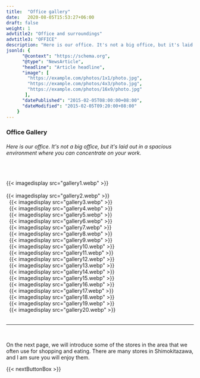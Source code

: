 ```yaml
---
title:  "Office gallery"
date:   2020-08-05T15:53:27+06:00
draft: false
weight: 1
advtitle2: "Office and surroundings"
advtitle3: "OFFICE"
description: "Here is our office. It's not a big office, but it's laid out in a spacious environment where you can concentrate on your work."
jsonld: {
      "@context": "https://schema.org",
      "@type": "NewsArticle",
      "headline": "Article headline",
      "image": [
        "https://example.com/photos/1x1/photo.jpg",
        "https://example.com/photos/4x3/photo.jpg",
        "https://example.com/photos/16x9/photo.jpg"
       ],
      "datePublished": "2015-02-05T08:00:00+08:00",
      "dateModified": "2015-02-05T09:20:00+08:00"
    }
---
```

### **Office Gallery**

###### Here is our office. It's not a big office, but it's laid out in a spacious environment where you can concentrate on your work.
&nbsp;

{{< imagedisplay src="gallery1.webp" >}}       
&nbsp;  
{{< imagedisplay src="gallery2.webp" >}}   
&nbsp;
{{< imagedisplay src="gallery3.webp" >}}   
&nbsp;
{{< imagedisplay src="gallery4.webp" >}}   
&nbsp;
{{< imagedisplay src="gallery5.webp" >}}   
&nbsp;
{{< imagedisplay src="gallery6.webp" >}}   
&nbsp;
{{< imagedisplay src="gallery7.webp" >}}   
&nbsp;
{{< imagedisplay src="gallery8.webp" >}}   
&nbsp;
{{< imagedisplay src="gallery9.webp" >}}   
&nbsp;
{{< imagedisplay src="gallery10.webp" >}}  
&nbsp;
{{< imagedisplay src="gallery11.webp" >}}   
&nbsp;
{{< imagedisplay src="gallery12.webp" >}}   
&nbsp;
{{< imagedisplay src="gallery13.webp" >}}   
&nbsp;
{{< imagedisplay src="gallery14.webp" >}}   
&nbsp;
{{< imagedisplay src="gallery15.webp" >}}    
&nbsp;
{{< imagedisplay src="gallery16.webp" >}}    
&nbsp;
{{< imagedisplay src="gallery17.webp" >}}    
&nbsp;
{{< imagedisplay src="gallery18.webp" >}}   
&nbsp;
{{< imagedisplay src="gallery19.webp" >}}   
&nbsp;
{{< imagedisplay src="gallery20.webp" >}}   
&nbsp;

----
&nbsp; 

On the next page, we will introduce some of the stores in the area that we often use for shopping and eating. There are many stores in Shimokitazawa, and I am sure you will enjoy them.

{{< nextButtonBox >}}
